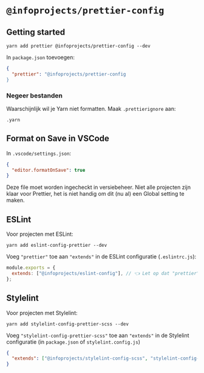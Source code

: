 # `@infoprojects/prettier-config`

## Getting started

```
yarn add prettier @infoprojects/prettier-config --dev
```

In `package.json` toevoegen:

```json
{
  "prettier": "@infoprojects/prettier-config
}
```

### Negeer bestanden

Waarschijnlijk wil je Yarn niet formatten. Maak `.prettierignore` aan:

```
.yarn
```

## Format on Save in VSCode

In `.vscode/settings.json`:

```json
{
  "editor.formatOnSave": true
}
```

Deze file moet worden ingecheckt in versiebeheer. Niet alle projecten zijn klaar voor Prettier, het is niet handig om dit (nu al) een Global setting te maken.

## ESLint

Voor projecten met ESLint:

```
yarn add eslint-config-prettier --dev
```

Voeg `"prettier"` toe aan `"extends"` in de ESLint configuratie (`.eslintrc.js`):

```js
module.exports = {
  extends: ["@infoprojects/eslint-config"], // 👈 Let op dat "prettier" de laatste is!
};
```

## Stylelint

Voor projecten met Stylelint:

```
yarn add stylelint-config-prettier-scss --dev
```

Voeg `"stylelint-config-prettier-scss"` toe aan `"extends"` in de Stylelint configuratie (in `package.json` of `stylelint.config.js`)

```json
{
  "extends": ["@infoprojects/stylelint-config-scss", "stylelint-config-prettier-scss"] // 👈 Let op dat "stylelint-config-prettier-scss" de laatste is!
}
```
